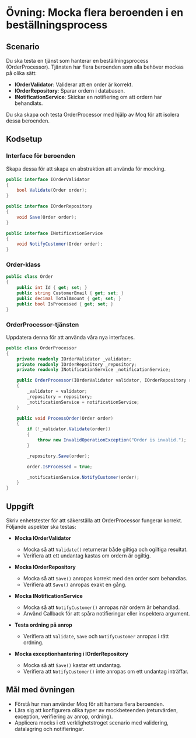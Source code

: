 # Övning: Mocka flera beroenden i en beställningsprocess

## Scenario

Du ska testa en tjänst som hanterar en beställningsprocess (OrderProcessor). Tjänsten har flera beroenden som alla behöver mockas på olika sätt:

- **IOrderValidator**: Validerar att en order är korrekt.
- **IOrderRepository**: Sparar ordern i databasen.
- **INotificationService**: Skickar en notifiering om att ordern har behandlats.

Du ska skapa och testa OrderProcessor med hjälp av Moq för att isolera dessa beroenden.

## Kodsetup

### Interface för beroenden
Skapa dessa för att skapa en abstraktion att använda för mocking.

```csharp
public interface IOrderValidator
{
    bool Validate(Order order);
}

public interface IOrderRepository
{
    void Save(Order order);
}

public interface INotificationService
{
    void NotifyCustomer(Order order);
}
```

### Order-klass

```csharp
public class Order
{
    public int Id { get; set; }
    public string CustomerEmail { get; set; }
    public decimal TotalAmount { get; set; }
    public bool IsProcessed { get; set; }
}
```

### OrderProcessor-tjänsten

Uppdatera denna för att använda våra nya interfaces.

```csharp
public class OrderProcessor
{
    private readonly IOrderValidator _validator;
    private readonly IOrderRepository _repository;
    private readonly INotificationService _notificationService;

    public OrderProcessor(IOrderValidator validator, IOrderRepository repository, INotificationService notificationService)
    {
        _validator = validator;
        _repository = repository;
        _notificationService = notificationService;
    }

    public void ProcessOrder(Order order)
    {
        if (!_validator.Validate(order))
        {
            throw new InvalidOperationException("Order is invalid.");
        }

        _repository.Save(order);

        order.IsProcessed = true;

        _notificationService.NotifyCustomer(order);
    }
}
```

## Uppgift

Skriv enhetstester för att säkerställa att OrderProcessor fungerar korrekt. Följande aspekter ska testas:

- **Mocka IOrderValidator**
  - Mocka så att `Validate()` returnerar både giltiga och ogiltiga resultat.
  - Verifiera att ett undantag kastas om ordern är ogiltig.

- **Mocka IOrderRepository**
  - Mocka så att `Save()` anropas korrekt med den order som behandlas.
  - Verifiera att `Save()` anropas exakt en gång.

- **Mocka INotificationService**
  - Mocka så att `NotifyCustomer()` anropas när ordern är behandlad.
  - Använd Callback för att spåra notifieringar eller inspektera argument.

- **Testa ordning på anrop**
  - Verifiera att `Validate`, `Save` och `NotifyCustomer` anropas i rätt ordning.

- **Mocka exceptionhantering i IOrderRepository**
  - Mocka så att `Save()` kastar ett undantag.
  - Verifiera att `NotifyCustomer()` inte anropas om ett undantag inträffar.

## Mål med övningen

- Förstå hur man använder Moq för att hantera flera beroenden.
- Lära sig att konfigurera olika typer av mockbeteenden (returvärden, exception, verifiering av anrop, ordning).
- Applicera mocks i ett verklighetstroget scenario med validering, datalagring och notifieringar.